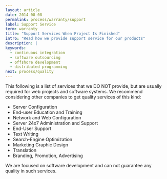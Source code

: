 ```yaml
---
layout: article
date: 2014-08-08
permalink: process/warranty/support
label: Support Service
term: warranty
title: "Support Services When Project Is Finished"
intro: "Read how we provide support service for our products"
description: |
keywords:
  - continuous integration
  - software outsourcing
  - offshore development
  - distributed programming
next: process/quality
---
```


This following is a list of services that we DO NOT provide, but are usually required for web 
projects and software systems. We recommend considering other companies to get quality services of 
this kind:

 * Server Configuration
 * End-user Education and Training
 * Network and Web Configuration
 * Server 24x7 Administration and Support
 * End-User Support
 * Text Writing
 * Search-Engine Optimization
 * Marketing Graphic Design
 * Translation
 * Branding, Promotion, Advertising

We are focused on software development and can not guarantee any quality in such services.
